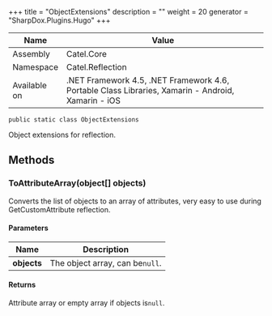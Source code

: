 

+++
title = "ObjectExtensions" 
description = ""
weight = 20
generator = "SharpDox.Plugins.Hugo"
+++

Name|Value
---|---
Assembly|Catel.Core
Namespace|Catel.Reflection
Available on|.NET Framework 4.5, .NET Framework 4.6, Portable Class Libraries, Xamarin - Android, Xamarin - iOS

```
public static class ObjectExtensions
```

Object extensions for reflection.

## Methods

### ToAttributeArray(object[] objects)

Converts the list of objects to an array of attributes, very easy to use during GetCustomAttribute reflection.

#### Parameters

Name|Description
---|---
**objects**|The object array, can be`null`.

#### Returns

Attribute array or empty array if objects is`null`.

